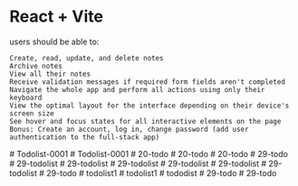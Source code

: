 # React + Vite

users should be able to:

    Create, read, update, and delete notes
    Archive notes
    View all their notes
    Receive validation messages if required form fields aren't completed
    Navigate the whole app and perform all actions using only their keyboard
    View the optimal layout for the interface depending on their device's screen size
    See hover and focus states for all interactive elements on the page
    Bonus: Create an account, log in, change password (add user authentication to the full-stack app)
#   T o d o l i s t - 0 0 0 1  
 #   T o d o l i s t - 0 0 0 1  
 #   2 0 - t o d o  
 #   2 0 - t o d o  
 #   2 0 - t o d o  
 #   2 9 - t o d o  
 #   2 9 - t o d o l i s t  
 #   2 9 - t o d o l i s t  
 #   2 9 - t o d o l i s t  
 #   2 9 - t o d o l i s t  
 #   2 9 - t o d o l i s t  
 #   2 9 - t o d o l i s t  
 #   2 9 - t o d o  
 #   t o d o l i s t 1  
 #   t o d o l i s t 1  
 #   t o d o d i s t  
 #   2 9 - t o d o  
 #   2 9 - t o d o  
 